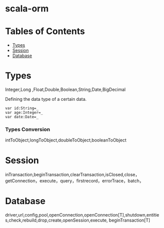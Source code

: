 # scala-orm

# Tables of Contents
* [Types](#types)
* [Session](#session)
* [Database](#database)

# Types
Integer,Long ,Float,Double,Boolean,String,Date,BigDecimal

Defining the data type of a certain data.

    var id:String=_
    var age:Integer=_
    var date:Date=_

### Types Conversion
intToObject,longToObject,doubleToObject,booleanToObject

# Session
inTransaction,beginTransaction,clearTransaction,isClosed,close，getConnection，execute，query，firstrecord，errorTrace，batch，

# Database
driver,url,config,pool,openConnection,openConnection[T],shutdown,entities,check,rebuild,drop,create,openSession,execute,
beginTransaction[T]
